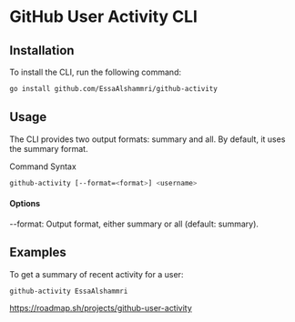 
# GitHub User Activity CLI

## Installation

To install the CLI, run the following command:

```sh
go install github.com/EssaAlshammri/github-activity
```

## Usage
The CLI provides two output formats: summary and all. By default, it uses the summary format.

Command Syntax
```sh
github-activity [--format=<format>] <username>
```

#### Options
--format: Output format, either summary or all (default: summary).


## Examples
To get a summary of recent activity for a user:
```sh
github-activity EssaAlshammri
```

https://roadmap.sh/projects/github-user-activity
